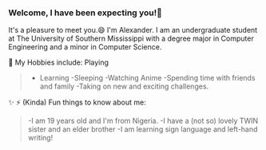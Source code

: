 ### Welcome, I have been expecting you!👋 
It's a pleasure to meet you.😄 I'm Alexander. I am an undergraduate student at The University of Southern Mississippi with a degree major in Computer Engineering and a minor in Computer Science.

🔭 My Hobbies include:
 Playing
> - Learning
> -Sleeping
> -Watching Anime
> -Spending time with friends and family
> -Taking on new and exciting challenges.

✨ ⚡ (Kinda) Fun things to know about me:
> -I am 19 years old and I'm from Nigeria.
> -I have a (not so) lovely TWIN sister and an elder brother
> -I am learning sign language and left-hand writing!


